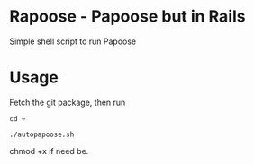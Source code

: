 # Rapoose - Papoose but in Rails
Simple shell script to run Papoose
# Usage 
Fetch the git package, then run 


`cd ~`

`./autopapoose.sh`

chmod +x if need be. 
